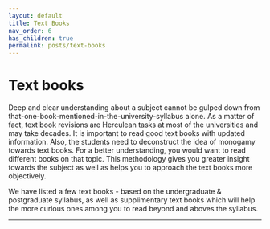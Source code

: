 ```yaml
---
layout: default
title: Text Books
nav_order: 6
has_children: true
permalink: posts/text-books
---
```

# Text books

Deep and clear understanding about a subject cannot be gulped down from that-one-book-mentioned-in-the-university-syllabus alone. As a matter of fact, text book revisions are Herculean tasks at most of the universities and may take decades. It is important to read good text books with updated information. Also, the students need to deconstruct the idea of monogamy towards text books. For a better understanding, you would want to read different books on that topic. This methodology gives you greater insight towards the subject as well as helps you to approach the text books more objectively.

 We have listed a few text books - based on the undergraduate & postgraduate syllabus, as well as supplimentary text books which will help the more curious ones among you to read beyond and aboves the syllabus.

---
